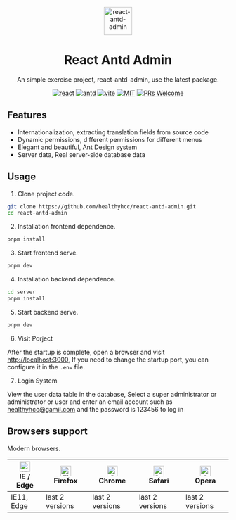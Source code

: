 
<p align="center">
  <a href="http://github.com/healthyhcc/react-antd-admin">
    <img alt="react-antd-admin" height="64" src="./src/assets/logo.svg">
  </a>
</p>

<h1 align="center">React Antd Admin</h1>

<div align="center">

An simple exercise project, react-antd-admin, use the latest package.

[![react](https://img.shields.io/badge/react-^18.2.0-blue.svg?style=flat-square)](https://github.com/facebook/react)
[![antd](https://img.shields.io/badge/antd-^5.0.2-orange.svg?style=flat-square)](https://github.com/ant-design/ant-design)
[![vite](https://img.shields.io/badge/vite-^3.1.8-yellow.svg?style=flat-square)](https://github.com/vitejs/vite)
[![MIT](https://img.shields.io/dub/l/vibe-d.svg?style=flat-square)](http://opensource.org/licenses/MIT)
[![PRs Welcome](https://img.shields.io/badge/PRs-welcome-brightgreen.svg?style=flat-square)](https://github.com/healthyhcc/react-antd-admin/pulls)

</div>


## Features

- Internationalization, extracting translation fields from source code
- Dynamic permissions, different permissions for different menus
- Elegant and beautiful, Ant Design system
- Server data, Real server-side database data


## Usage

1. Clone project code.

```bash
git clone https://github.com/healthyhcc/react-antd-admin.git
cd react-antd-admin
```

2. Installation frontend dependence.

```bash
pnpm install
```

3. Start frontend serve.

```bash
pnpm dev
```

4. Installation backend dependence.

```bash
cd server
pnpm install
```

5. Start backend serve.

```bash
pnpm dev
```



6. Visit Porject

After the startup is complete, open a browser and visit [http://localhost:3000](http://localhost:3000), If you need to change the startup port, you can configure it in the `.env` file.

7. Login System

View the user data table in the database, Select a super administrator or administrator or user and enter an email account such as healthyhcc@gamil.com and the password is 123456 to log in


## Browsers support

Modern browsers.

| [<img src="https://raw.githubusercontent.com/alrra/browser-logos/master/src/edge/edge_48x48.png" alt="IE / Edge" width="24px" height="24px" />](http://godban.github.io/browsers-support-badges/)</br>IE / Edge | [<img src="https://raw.githubusercontent.com/alrra/browser-logos/master/src/firefox/firefox_48x48.png" alt="Firefox" width="24px" height="24px" />](http://godban.github.io/browsers-support-badges/)</br>Firefox | [<img src="https://raw.githubusercontent.com/alrra/browser-logos/master/src/chrome/chrome_48x48.png" alt="Chrome" width="24px" height="24px" />](http://godban.github.io/browsers-support-badges/)</br>Chrome | [<img src="https://raw.githubusercontent.com/alrra/browser-logos/master/src/safari/safari_48x48.png" alt="Safari" width="24px" height="24px" />](http://godban.github.io/browsers-support-badges/)</br>Safari | [<img src="https://raw.githubusercontent.com/alrra/browser-logos/master/src/opera/opera_48x48.png" alt="Opera" width="24px" height="24px" />](http://godban.github.io/browsers-support-badges/)</br>Opera |
| --------- | --------- | --------- | --------- | --------- | 
|IE11, Edge| last 2 versions| last 2 versions| last 2 versions| last 2 versions
